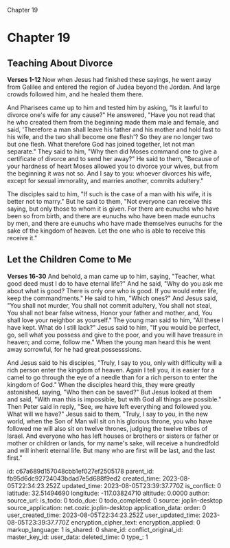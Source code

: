 Chapter 19

# Chapter 19
## Teaching About Divorce
**Verses 1-12**
Now when Jesus had finished these sayings, he went away from Galilee and entered the region of Judea beyond the Jordan. And large crowds followed him, and he healed them there.

And Pharisees came up to him and tested him by asking, "Is it lawful to divorce one's wife for any cause?" He answered, "Have you not read that he who created them from the beginning made them male and female, and said, 'Therefore a man shall leave his father and his mother and hold fast to his wife, and the two shall become one flesh'? So they are no longer two but one flesh. What therefore God has joined together, let not man separate." They said to him, "Why then did Moses command one to give a certificate of divorce and to send her away?" He said to them, "Because of your hardness of heart Moses allowed you to divorce your wives, but from the beginning it was not so. And I say to you: whoever divorces his wife, except for sexual immorality, and marries another, commits adultery."

The disciples said to him, "If such is the case of a man with his wife, it is better not to marry." But he said to them, "Not everyone can receive this saying, but only those to whom it is given. For there are eunuchs who have been so from birth, and there are eunuchs who have been made eunuchs by men, and there are eunuchs who have made themselves eunuchs for the sake of the kingdom of heaven. Let the one who is able to receive this receive it."

## Let the Children Come to Me
**Verses 16-30**
And behold, a man came up to him, saying, "Teacher, what good deed must I do to have eternal life?" And he said, "Why do you ask me about what is good? There is only one who is good. If you would enter life, keep the commandments." He said to him, "Which ones?" And Jesus said, "You shall not murder, You shall not commit adultery, You shall not steal, You shall not bear false witness, Honor your father and mother, and, You shall love your neighbor as yourself." The young man said to him, "All these I have kept. What do I still lack?" Jesus said to him, "If you would be perfect, go, sell what you possess and give to the poor, and you will have treasure in heaven; and come, follow me." When the young man heard this he went away sorrowful, for he had great possesssions.

And Jesus said to his disciples, "Truly, I say to you, only with difficulty will a rich person enter the kingdom of heaven. Again I tell you, it is easier for a camel to go through the eye of a needle than for a rich person to enter the kingdom of God." When the disciples heard this, they were greatly astonished, saying, "Who then can be saved?" But Jesus looked at them and said, "With man this is impossible, but with God all things are possible." Then Peter said in reply, "See, we have left everything and followed you. What will we have?" Jesus said to them, "Truly, I say to you, in the new world, when the Son of Man will sit on his glorious throne, you who have followed me will also sit on twelve thrones, judging the twelve tribes of Israel. And everyone who has left houses or brothers or sisters or father or mother or children or lands, for my name's sake, will receive a hundredfold and will inherit eternal life. But many who are first will be last, and the last first."

id: c67a689d157048cbb1ef027ef2505178
parent_id: fb95d6dc92724043bdad7e5d688f9ed2
created_time: 2023-08-05T22:34:23.252Z
updated_time: 2023-08-05T23:39:37.770Z
is_conflict: 0
latitude: 32.51494690
longitude: -117.03824710
altitude: 0.0000
author: 
source_url: 
is_todo: 0
todo_due: 0
todo_completed: 0
source: joplin-desktop
source_application: net.cozic.joplin-desktop
application_data: 
order: 0
user_created_time: 2023-08-05T22:34:23.252Z
user_updated_time: 2023-08-05T23:39:37.770Z
encryption_cipher_text: 
encryption_applied: 0
markup_language: 1
is_shared: 0
share_id: 
conflict_original_id: 
master_key_id: 
user_data: 
deleted_time: 0
type_: 1